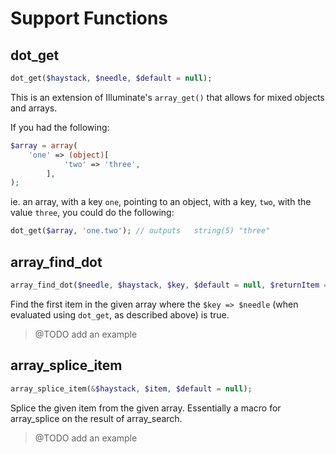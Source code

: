 Support Functions
=================

## dot_get

```php
dot_get($haystack, $needle, $default = null);
```

This is an extension of Illuminate's `array_get()` that allows for mixed objects and arrays.

If you had the following:

```php
$array = array(
	'one' => (object)[
			'two' => 'three',
		],
);
```

ie. an array, with a key `one`, pointing to an object, with a key, `two`, with the value `three`, you could do the following:

```php
dot_get($array, 'one.two'); // outputs   string(5) "three"
```

## array_find_dot

```php
array_find_dot($needle, $haystack, $key, $default = null, $returnItem = true);
```

Find the first item in the given array where the `$key => $needle` (when evaluated using `dot_get`, as described above) is true.

> @TODO add an example


## array_splice_item

```php
array_splice_item(&$haystack, $item, $default = null);
```

Splice the given item from the given array. Essentially a macro for array_splice on the result of array_search.

> @TODO add an example
